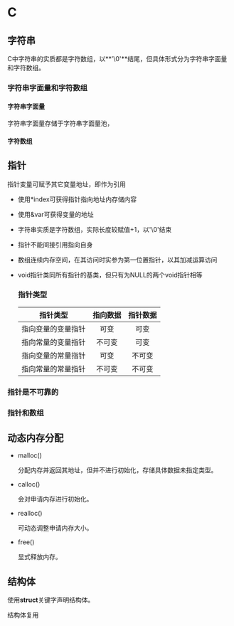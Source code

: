 # C

## 字符串

C中字符串的实质都是字符数组，以**’\0'**结尾，但具体形式分为字符串字面量和字符数组。

### 字符串字面量和字符数组

#### 字符串字面量

字符串字面量存储于字符串字面量池，

#### 字符数组



## 指针

指针变量可赋予其它变量地址，即作为引用

- 使用*index可获得指针指向地址内存储内容

- 使用&var可获得变量的地址

- 字符串实质是字符数组，实际长度较赋值+1，以'\0'结束

- 指针不能间接引用指向自身

- 数组连续内存空间，在其访问时实参为第一位置指针，以其加减运算访问

- void指针类同所有指针的基类，但只有为NULL的两个void指针相等

  ### 指针类型
  
  
  
  |      指针类型      | 指向数据 | 指针数据 |
  | :----------------: | :------: | :------: |
  | 指向变量的变量指针 |   可变   |   可变   |
  | 指向常量的变量指针 |  不可变  |   可变   |
  | 指向变量的常量指针 |   可变   |  不可变  |
  | 指向常量的常量指针 |  不可变  |  不可变  |
  
  

### 指针是不可靠的

### 指针和数组

## 动态内存分配

- malloc() 

  分配内存并返回其地址，但并不进行初始化，存储具体数据未指定类型。

- calloc()

  会对申请内存进行初始化。

- realloc()

  可动态调整申请内存大小。

- free() 

  显式释放内存。

## 结构体

使用**struct**关键字声明结构体。

结构体复用